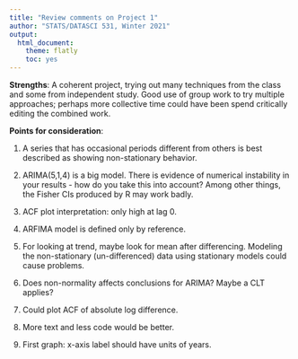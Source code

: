 ```yaml
---
title: "Review comments on Project 1"
author: "STATS/DATASCI 531, Winter 2021"
output:
  html_document:
    theme: flatly
    toc: yes
---
```


**Strengths**: A coherent project, trying out many techniques from the class and some from independent study. Good use of group work to try multiple approaches; perhaps more collective time could have been spend critically editing the combined work.

**Points for consideration**:

1. A series that has occasional periods different from others is best described as showing non-stationary behavior.

2. ARIMA(5,1,4) is a big model. There is evidence of numerical instability in your results - how do you take this into account? Among other things, the Fisher CIs produced by R may work badly.

3. ACF plot interpretation: only high at lag 0.

4. ARFIMA model is defined only by reference.

5. For looking at trend, maybe look for mean after differencing. Modeling the non-stationary (un-differenced) data using stationary models could cause problems.

6. Does non-normality affects conclusions for ARIMA? Maybe a CLT applies?

7. Could plot ACF of absolute log difference.

8. More text and less code would be better.

9. First graph: x-axis label should have units of years.



